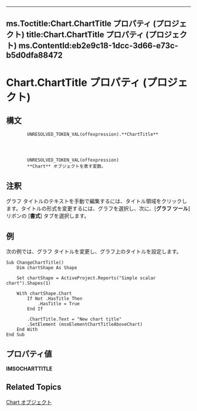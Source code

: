 
---
ms.Toctitle:Chart.ChartTitle プロパティ (プロジェクト)
title:Chart.ChartTitle プロパティ (プロジェクト)
ms.ContentId:eb2e9c18-1dcc-3d66-e73c-b5d0dfa88472
---
# Chart.ChartTitle プロパティ (プロジェクト)





## 構文

            UNRESOLVED_TOKEN_VAL(offexpression).**ChartTitle**




            UNRESOLVED_TOKEN_VAL(offexpression)
            **Chart** オブジェクトを表す変数。



## 注釈
グラフ タイトルのテキストを手動で編集するには、タイトル領域をクリックします。タイトルの形式を変更するには、グラフを選択し、次に、[**グラフ ツール**] リボンの [**書式**] タブを選択します。



## 例
次の例では、グラフ タイトルを変更し、グラフ上のタイトルを設定します。

```vba
Sub ChangeChartTitle()
    Dim chartShape As Shape
    
    Set chartShape = ActiveProject.Reports("Simple scalar chart").Shapes(1)
    
    With chartShape.Chart
        If Not .HasTitle Then
            .HasTitle = True
        End If
        
        .ChartTitle.Text = "New chart title"
        .SetElement (msoElementChartTitleAboveChart)
    End With
End Sub
```




## プロパティ値
**IMSOCHARTTITLE**



## Related Topics

[Chart オブジェクト](810d4ec1-69d2-c432-b9da-57042b783b85.md)




